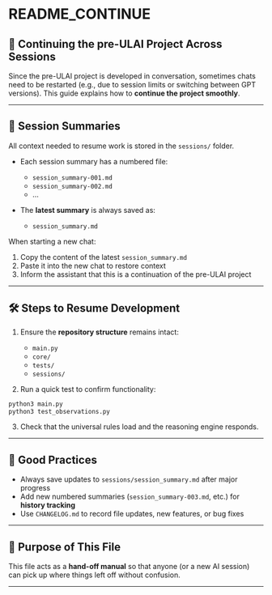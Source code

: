# README\_CONTINUE

## 🔄 Continuing the pre-ULAI Project Across Sessions

Since the pre-ULAI project is developed in conversation, sometimes chats need to be restarted (e.g., due to session limits or switching between GPT versions). This guide explains how to **continue the project smoothly**.

---

## 📂 Session Summaries

All context needed to resume work is stored in the `sessions/` folder.

* Each session summary has a numbered file:

  * `session_summary-001.md`
  * `session_summary-002.md`
  * …
* The **latest summary** is always saved as:

  * `session_summary.md`

When starting a new chat:

1. Copy the content of the latest `session_summary.md`
2. Paste it into the new chat to restore context
3. Inform the assistant that this is a continuation of the pre-ULAI project

---

## 🛠 Steps to Resume Development

1. Ensure the **repository structure** remains intact:

   * `main.py`
   * `core/`
   * `tests/`
   * `sessions/`

2. Run a quick test to confirm functionality:

```bash
python3 main.py
python3 test_observations.py
```

3. Check that the universal rules load and the reasoning engine responds.

---

## 📌 Good Practices

* Always save updates to `sessions/session_summary.md` after major progress
* Add new numbered summaries (`session_summary-003.md`, etc.) for **history tracking**
* Use `CHANGELOG.md` to record file updates, new features, or bug fixes

---

## 🧭 Purpose of This File

This file acts as a **hand-off manual** so that anyone (or a new AI session) can pick up where things left off without confusion.

---

